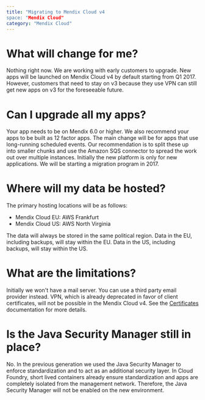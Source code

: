 ```yaml
---
title: "Migrating to Mendix Cloud v4
space: "Mendix Cloud"
category: "Mendix Cloud"
---
```


What will change for me?
===

Nothing right now. We are working with early customers to upgrade. New apps will be launched on Mendix Cloud v4 by default starting from Q1 2017. However, customers that need to stay on v3 because they use VPN can still get new apps on v3 for the foreseeable future.

Can I upgrade all my apps?
===

Your app needs to be on Mendix 6.0 or higher. We also recommend your apps to be built as 12 factor apps. The main change will be for apps that use long-running scheduled events. Our recommendation is to split these up into smaller chunks and use the Amazon SQS connector to spread the work out over multiple instances. Initially the new platform is only for new applications. We will be starting a migration program in 2017.

Where will my data be hosted?
===

The primary hosting locations will be as follows:
* Mendix Cloud EU: AWS Frankfurt
* Mendix Cloud US: AWS North Virginia

The data will always be stored in the same political region. Data in the EU, including backups, will stay within the EU. Data in the US, including backups, will stay within the US.

What are the limitations?
===

Initially we won't have a mail server. You can use a third party email provider instead. VPN, which is already deprecated in favor of client certificates, will not be possible in the Mendix Cloud v4. See the [Certificates](../refguide6/Certificates) documentation for more details.

Is the Java Security Manager still in place?
===

No. In the previous generation we used the Java Security Manager to enforce standardization and to act as an additional security layer. In Cloud Foundry, short lived containers already ensure standardization and apps are completely isolated from the management network. Therefore, the Java Security Manager will not be enabled on the new environment.
